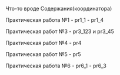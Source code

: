 Что-то вроде Содержания(координатора)

Практическая работа №1 - pr1_1 - pr1_4 

Практическая работ №3 - pr3_123 и pr3_45

Практическая работ №4 - pr4 

Практическая работ №5 - pr5

Практическая работа №6 - pr6_1 - pr6_3
